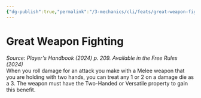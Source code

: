 ```yaml
---
{"dg-publish":true,"permalink":"/3-mechanics/cli/feats/great-weapon-fighting-xphb/","tags":["ttrpg-cli/compendium/src/5e/xphb","ttrpg-cli/feat"],"noteIcon":""}
---
```


# Great Weapon Fighting
*Source: Player's Handbook (2024) p. 209. Available in the Free Rules (2024)*  
When you roll damage for an attack you make with a Melee weapon that you are holding with two hands, you can treat any 1 or 2 on a damage die as a 3. The weapon must have the Two-Handed or Versatile property to gain this benefit.